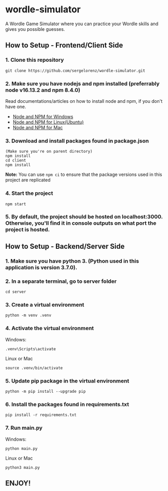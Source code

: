 # wordle-simulator
A Wordle Game Simulator where you can practice your Wordle skills and gives you possible guesses.

## How to Setup - Frontend/Client Side
### 1. Clone this repository
```
git clone https://github.com/sergelorenz/wordle-simulator.git
```
### 2. Make sure you have nodejs and npm installed (preferrably node v16.13.2 and npm 8.4.0)
Read documentations/articles on how to install node and npm, if you don't have one.
- [Node and NPM for Windows](https://phoenixnap.com/kb/install-node-js-npm-on-windows)
- [Node and NPM for Linux(Ubuntu)](https://linuxize.com/post/how-to-install-node-js-on-ubuntu-18.04/)
- [Node and NPM for Mac](https://treehouse.github.io/installation-guides/mac/node-mac.html)

### 3. Download and install packages found in package.json
```
(Make sure you're on parent directory)
npm install
cd client
npm install
```
**Note:** You can use `npm ci` to ensure that the package versions used in this project are replicated

### 4. Start the project
```
npm start
```

### 5. By default, the project should be hosted on localhost:3000. Otherwise, you'll find it in console outputs on what port the project is hosted.

## How to Setup - Backend/Server Side
### 1. Make sure you have python 3. (Python used in this application is version 3.7.0).

### 2. In a separate terminal, go to server folder
```
cd server
```

### 3. Create a virtual environment
```
python -m venv .venv
```

### 4. Activate the virtual environment
Windows:
```
.venv\Scripts\activate
```
Linux or Mac
```
source .venv/bin/activate
```

### 5. Update pip package in the virtual environment
```
python -m pip install --upgrade pip
```

### 6. Install the packages found in requirements.txt
```
pip install -r requirements.txt
```

### 7. Run main.py
Windows:
```
python main.py
```

Linux or Mac
```
python3 main.py
```


## ENJOY!
